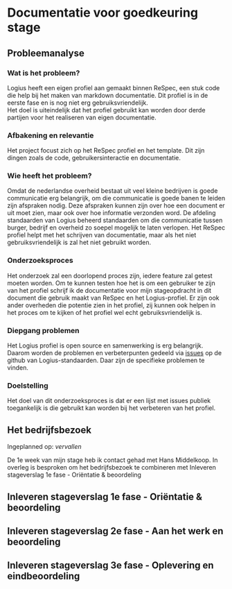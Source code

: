 # Documentatie voor goedkeuring stage

## Probleemanalyse
### Wat is het probleem?
<a>Logius</a> heeft een eigen profiel aan gemaakt binnen <a>ReSpec</a>, een stuk code 
die help bij het maken van markdown documentatie. Dit profiel is in de 
eerste fase en is nog niet erg gebruiksvriendelijk.  
Het doel is uiteindelijk dat het profiel gebruikt kan worden door
derde partijen voor het realiseren van eigen documentatie.

### Afbakening en relevantie
Het project focust zich op het ReSpec profiel en het template. Dit
zijn dingen zoals de code, gebruikersinteractie en documentatie.

### Wie heeft het probleem?
Omdat de nederlandse overheid bestaat uit veel kleine bedrijven is 
goede communicatie erg belangrijk, om die communicatie is goede banen 
te leiden zijn afspraken nodig. Deze afspraken kunnen zijn over hoe
een document er uit moet zien, maar ook over hoe informatie verzonden word. 
De afdeling standaarden van <a>Logius</a> beheerd 
standaarden om die communicatie tussen burger, bedrijf en overheid zo 
soepel mogelijk te laten verlopen. Het <a>ReSpec</a> profiel helpt met het 
schrijven van documentatie, maar als het niet gebruiksvriendelijk is
zal het niet gebruikt worden.

### Onderzoeksproces
Het onderzoek zal een doorlopend proces zijn, iedere feature zal getest moeten 
worden. Om te kunnen testen hoe het is om een gebruiker te zijn van het 
profiel schrijf ik de documentatie voor mijn stageopdracht in dit document
die gebruik maakt van <a>ReSpec</a> en het Logius-profiel. Er zijn ook 
ander overheden die potentie zien in het profiel, zij kunnen ook
helpen in het proces om te kijken of het profiel wel echt 
gebruiksvriendelijk is.

### Diepgang problemen
Het <a>Logius</a> profiel is open source en samenwerking is erg belangrijk. 
Daarom worden de problemen en verbeterpunten gedeeld via [issues](https://github.com/Logius-standaarden/respec/issues) 
op de github van Logius-standaarden. Daar zijn de specifieke problemen 
te vinden.

### Doelstelling
Het doel van dit onderzoeksproces is dat er een lijst met issues publiek
toegankelijk is die gebruikt kan worden bij het verbeteren van het profiel.

## Het bedrijfsbezoek
Ingeplanned op: *vervallen*

De 1e week van mijn stage heb ik contact gehad met Hans Middelkoop.
In overleg is besproken om het bedrijfsbezoek te combineren met Inleveren stageverslag 1e fase - Oriëntatie & beoordeling 

## Inleveren stageverslag 1e fase - Oriëntatie & beoordeling

## Inleveren stageverslag 2e fase - Aan het werk en beoordeling  

## Inleveren stageverslag 3e fase - Oplevering en eindbeoordeling   
